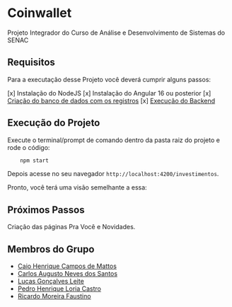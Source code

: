 # Coinwallet

Projeto Integrador do Curso de Análise e Desenvolvimento de Sistemas do SENAC

## Requisitos

Para a executação desse Projeto você deverá cumprir alguns passos: 

[x] Instalação do NodeJS
[x] Instalação do Angular 16 ou posterior
[x] [Criação do banco de dados com os registros]()
[x] [Execução do Backend](https://github.com/luc4sleite/coinwallet-back)

## Execução do Projeto

Execute o terminal/prompt de comando dentro da pasta raiz do projeto e rode o código:
```cmd
    npm start
```

Depois acesse no seu navegador `http://localhost:4200/investimentos`.

Pronto, você terá uma visão semelhante a essa:


## Próximos Passos

Criação das páginas Pra Você e Novidades.

## Membros do Grupo

- [Caio Henrique Campos de Mattos]()
- [Carlos Augusto Neves dos Santos]()
- [Lucas Gonçalves Leite](https://github.com/luc4sleite)
- [Pedro Henrique Loria Castro]()
- [Ricardo Moreira Faustino]()

